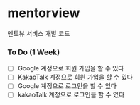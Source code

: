   # mentorview
  멘토뷰 서비스 개발 코드

  ### To Do (1 Week)
  - [ ] Google 계정으로 회원 가입을 할 수 있다
  - [ ] KakaoTalk 계정으로 회원 가입을 할 수 있다
  - [ ] Google 계정으로 로그인을 할 수 있다
  - [ ] kakaoTalk 계정으로 로그인을 할 수 있다